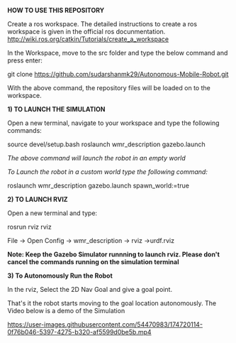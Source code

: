 **HOW TO USE THIS REPOSITORY**

Create a ros workspace. The detailed instructions to create a ros workspace is given in the official ros docunmentation.
http://wiki.ros.org/catkin/Tutorials/create_a_workspace

In the Workspace, move to the src folder and type the below command and press enter:

git clone https://github.com/sudarshanmk29/Autonomous-Mobile-Robot.git

With the above command, the repository files will be loaded on to the workspace.

**1) TO LAUNCH THE SIMULATION**

Open a new terminal, navigate to your workspace and type the following commands:

source devel/setup.bash
roslaunch wmr_description gazebo.launch

*The above command will launch the robot in an empty world*

*To Launch the robot in a custom world type the following command:*

roslaunch wmr_description gazebo.launch spawn_world:=true

**2) TO LAUNCH RVIZ**

Open a new terminal and type:

rosrun rviz rviz

File -> Open Config -> wmr_description -> rviz ->urdf.rviz

**Note: Keep the Gazebo Simulator runnning to launch rviz. Please don't cancel the commands running on the simulation terminal**

**3) To Autonomously Run the Robot**

In the rviz, Select the 2D Nav Goal and give a goal point.

That's it the robot starts moving to the goal location autonomously. The Video below is a demo of the Simulation


https://user-images.githubusercontent.com/54470983/174720114-0f76b046-5397-4275-b320-af5599d0be5b.mp4
